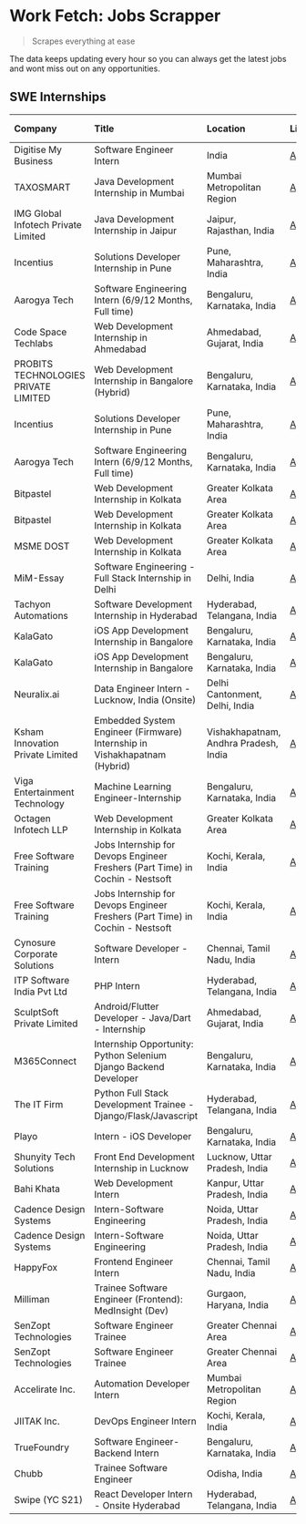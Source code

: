 # Work Fetch: Jobs Scrapper
> Scrapes everything at ease

The data keeps updating every hour so you can always get the latest jobs and wont miss out on any opportunities.

## SWE Internships
<!--START_SECTION:workfetch-->
| Company                              | Title                                                                         | Location                              | Link                                                                                                                                                                                                                                                                                                      | Date Posted   |
|:-------------------------------------|:------------------------------------------------------------------------------|:--------------------------------------|:----------------------------------------------------------------------------------------------------------------------------------------------------------------------------------------------------------------------------------------------------------------------------------------------------------|:--------------|
| Digitise My Business                 | Software Engineer Intern                                                      | India                                 | [Apply](https://in.linkedin.com/jobs/view/software-engineer-intern-at-digitise-my-business-3902899132?position=41&pageNum=0&refId=Jomzg7P4TM945XbrKKOkSQ%3D%3D&trackingId=OYiF5Y5giR9l%2FFPyqwnO0g%3D%3D&trk=public_jobs_jserp-result_search-card)                                                        | 2024-04-20    |
| TAXOSMART                            | Java Development Internship in Mumbai                                         | Mumbai Metropolitan Region            | [Apply](https://in.linkedin.com/jobs/view/java-development-internship-in-mumbai-at-taxosmart-3905270410?position=57&pageNum=0&refId=Jomzg7P4TM945XbrKKOkSQ%3D%3D&trackingId=GKIisxt5HbC0S6z7wORfYA%3D%3D&trk=public_jobs_jserp-result_search-card)                                                        | 2024-04-18    |
| IMG Global Infotech Private Limited  | Java Development Internship in Jaipur                                         | Jaipur, Rajasthan, India              | [Apply](https://in.linkedin.com/jobs/view/java-development-internship-in-jaipur-at-img-global-infotech-private-limited-3904333041?position=24&pageNum=0&refId=Jomzg7P4TM945XbrKKOkSQ%3D%3D&trackingId=36e%2B8L9kN9UWSs8dczK3qA%3D%3D&trk=public_jobs_jserp-result_search-card)                            | 2024-04-17    |
| Incentius                            | Solutions Developer Internship in Pune                                        | Pune, Maharashtra, India              | [Apply](https://in.linkedin.com/jobs/view/solutions-developer-internship-in-pune-at-incentius-3904329499?position=28&pageNum=0&refId=Jomzg7P4TM945XbrKKOkSQ%3D%3D&trackingId=DlJPJ1A%2FS01ZkFCTGDbLzw%3D%3D&trk=public_jobs_jserp-result_search-card)                                                     | 2024-04-17    |
| Aarogya Tech                         | Software Engineering Intern (6/9/12 Months, Full time)                        | Bengaluru, Karnataka, India           | [Apply](https://in.linkedin.com/jobs/view/software-engineering-intern-6-9-12-months-full-time-at-aarogya-tech-3900547319?position=32&pageNum=0&refId=Jomzg7P4TM945XbrKKOkSQ%3D%3D&trackingId=FEV7MEW4LQ%2B1hr%2BN609SKw%3D%3D&trk=public_jobs_jserp-result_search-card)                                   | 2024-04-17    |
| Code Space Techlabs                  | Web Development Internship in Ahmedabad                                       | Ahmedabad, Gujarat, India             | [Apply](https://in.linkedin.com/jobs/view/web-development-internship-in-ahmedabad-at-code-space-techlabs-3904326925?position=42&pageNum=0&refId=Jomzg7P4TM945XbrKKOkSQ%3D%3D&trackingId=7lP7MStRIO7B%2BDIeF6lsdg%3D%3D&trk=public_jobs_jserp-result_search-card)                                          | 2024-04-17    |
| PROBITS TECHNOLOGIES PRIVATE LIMITED | Web Development Internship in Bangalore (Hybrid)                              | Bengaluru, Karnataka, India           | [Apply](https://in.linkedin.com/jobs/view/web-development-internship-in-bangalore-hybrid-at-probits-technologies-private-limited-3904331406?position=58&pageNum=0&refId=Jomzg7P4TM945XbrKKOkSQ%3D%3D&trackingId=Qsm%2FvRlE0fMYDZCzrQqzEQ%3D%3D&trk=public_jobs_jserp-result_search-card)                  | 2024-04-17    |
| Incentius                            | Solutions Developer Internship in Pune                                        | Pune, Maharashtra, India              | [Apply](https://in.linkedin.com/jobs/view/solutions-developer-internship-in-pune-at-incentius-3904329499?position=3&pageNum=2&refId=ZsDqFHdc0xFOvzPodqRt2A%3D%3D&trackingId=%2Bw46BoOlfdF6Z3LgZPZfgQ%3D%3D&trk=public_jobs_jserp-result_search-card)                                                      | 2024-04-17    |
| Aarogya Tech                         | Software Engineering Intern (6/9/12 Months, Full time)                        | Bengaluru, Karnataka, India           | [Apply](https://in.linkedin.com/jobs/view/software-engineering-intern-6-9-12-months-full-time-at-aarogya-tech-3900547319?position=7&pageNum=2&refId=ZsDqFHdc0xFOvzPodqRt2A%3D%3D&trackingId=b82R8VrA3aJtCNU4O6FRvQ%3D%3D&trk=public_jobs_jserp-result_search-card)                                        | 2024-04-17    |
| Bitpastel                            | Web Development Internship in Kolkata                                         | Greater Kolkata Area                  | [Apply](https://in.linkedin.com/jobs/view/web-development-internship-in-kolkata-at-bitpastel-3903194722?position=31&pageNum=0&refId=Jomzg7P4TM945XbrKKOkSQ%3D%3D&trackingId=Yr6NY1IUNuxnTpN7mYZqNg%3D%3D&trk=public_jobs_jserp-result_search-card)                                                        | 2024-04-16    |
| Bitpastel                            | Web Development Internship in Kolkata                                         | Greater Kolkata Area                  | [Apply](https://in.linkedin.com/jobs/view/web-development-internship-in-kolkata-at-bitpastel-3903194722?position=6&pageNum=2&refId=ZsDqFHdc0xFOvzPodqRt2A%3D%3D&trackingId=KtjBCEPq2u0010d6%2B6YtSA%3D%3D&trk=public_jobs_jserp-result_search-card)                                                       | 2024-04-16    |
| MSME DOST                            | Web Development Internship in Kolkata                                         | Greater Kolkata Area                  | [Apply](https://in.linkedin.com/jobs/view/web-development-internship-in-kolkata-at-msme-dost-3901647230?position=20&pageNum=0&refId=Jomzg7P4TM945XbrKKOkSQ%3D%3D&trackingId=BS6Iw2LZrWHAxKswel0TfA%3D%3D&trk=public_jobs_jserp-result_search-card)                                                        | 2024-04-15    |
| MiM-Essay                            | Software Engineering - Full Stack Internship in Delhi                         | Delhi, India                          | [Apply](https://in.linkedin.com/jobs/view/software-engineering-full-stack-internship-in-delhi-at-mim-essay-3901647332?position=55&pageNum=0&refId=Jomzg7P4TM945XbrKKOkSQ%3D%3D&trackingId=3biY222yCHARAHHH1fLfnw%3D%3D&trk=public_jobs_jserp-result_search-card)                                          | 2024-04-15    |
| Tachyon Automations                  | Software Development Internship in Hyderabad                                  | Hyderabad, Telangana, India           | [Apply](https://in.linkedin.com/jobs/view/software-development-internship-in-hyderabad-at-tachyon-automations-3896969464?position=36&pageNum=0&refId=Jomzg7P4TM945XbrKKOkSQ%3D%3D&trackingId=vbarX%2FgNTEVVgQYsKt5FLw%3D%3D&trk=public_jobs_jserp-result_search-card)                                     | 2024-04-12    |
| KalaGato                             | iOS App Development Internship in Bangalore                                   | Bengaluru, Karnataka, India           | [Apply](https://in.linkedin.com/jobs/view/ios-app-development-internship-in-bangalore-at-kalagato-3893192988?position=35&pageNum=0&refId=Jomzg7P4TM945XbrKKOkSQ%3D%3D&trackingId=NgCsS4cdYQUfgkk3mFaaHA%3D%3D&trk=public_jobs_jserp-result_search-card)                                                   | 2024-04-10    |
| KalaGato                             | iOS App Development Internship in Bangalore                                   | Bengaluru, Karnataka, India           | [Apply](https://in.linkedin.com/jobs/view/ios-app-development-internship-in-bangalore-at-kalagato-3893192988?position=10&pageNum=2&refId=ZsDqFHdc0xFOvzPodqRt2A%3D%3D&trackingId=jqqdguPsBq0lvNVSYWP1IQ%3D%3D&trk=public_jobs_jserp-result_search-card)                                                   | 2024-04-10    |
| Neuralix.ai                          | Data Engineer Intern - Lucknow, India (Onsite)                                | Delhi Cantonment, Delhi, India        | [Apply](https://in.linkedin.com/jobs/view/data-engineer-intern-lucknow-india-onsite-at-neuralix-ai-3890174001?position=12&pageNum=0&refId=Jomzg7P4TM945XbrKKOkSQ%3D%3D&trackingId=JLx6GWtJS1%2BNjoQejo6hzg%3D%3D&trk=public_jobs_jserp-result_search-card)                                                | 2024-04-09    |
| Ksham Innovation Private Limited     | Embedded System Engineer (Firmware) Internship in Vishakhapatnam (Hybrid)     | Vishakhapatnam, Andhra Pradesh, India | [Apply](https://in.linkedin.com/jobs/view/embedded-system-engineer-firmware-internship-in-vishakhapatnam-hybrid-at-ksham-innovation-private-limited-3891399334?position=59&pageNum=0&refId=Jomzg7P4TM945XbrKKOkSQ%3D%3D&trackingId=yd5V3bdENdtXnPDsKnEa7g%3D%3D&trk=public_jobs_jserp-result_search-card) | 2024-04-09    |
| Viga Entertainment Technology        | Machine Learning Engineer-Internship                                          | Bengaluru, Karnataka, India           | [Apply](https://in.linkedin.com/jobs/view/machine-learning-engineer-internship-at-viga-entertainment-technology-3888089837?position=37&pageNum=0&refId=Jomzg7P4TM945XbrKKOkSQ%3D%3D&trackingId=R7YfEszMc89L6nLPr1%2Be%2Bw%3D%3D&trk=public_jobs_jserp-result_search-card)                                 | 2024-04-08    |
| Octagen Infotech LLP                 | Web Development Internship in Kolkata                                         | Greater Kolkata Area                  | [Apply](https://in.linkedin.com/jobs/view/web-development-internship-in-kolkata-at-octagen-infotech-llp-3888219451?position=46&pageNum=0&refId=Jomzg7P4TM945XbrKKOkSQ%3D%3D&trackingId=3aL4oAIzHLVwNdGhaW4Q4w%3D%3D&trk=public_jobs_jserp-result_search-card)                                             | 2024-04-08    |
| Free Software Training               | Jobs Internship for Devops Engineer Freshers (Part Time) in Cochin - Nestsoft | Kochi, Kerala, India                  | [Apply](https://in.linkedin.com/jobs/view/jobs-internship-for-devops-engineer-freshers-part-time-in-cochin-nestsoft-at-free-software-training-3883472356?position=27&pageNum=0&refId=Jomzg7P4TM945XbrKKOkSQ%3D%3D&trackingId=XXAaQrj8BIeFShXON%2BUgEA%3D%3D&trk=public_jobs_jserp-result_search-card)     | 2024-04-05    |
| Free Software Training               | Jobs Internship for Devops Engineer Freshers (Part Time) in Cochin - Nestsoft | Kochi, Kerala, India                  | [Apply](https://in.linkedin.com/jobs/view/jobs-internship-for-devops-engineer-freshers-part-time-in-cochin-nestsoft-at-free-software-training-3883472356?position=2&pageNum=2&refId=ZsDqFHdc0xFOvzPodqRt2A%3D%3D&trackingId=hXo1aQBqfUGc6RH82QwaGA%3D%3D&trk=public_jobs_jserp-result_search-card)        | 2024-04-05    |
| Cynosure Corporate Solutions         | Software Developer -Intern                                                    | Chennai, Tamil Nadu, India            | [Apply](https://in.linkedin.com/jobs/view/software-developer-intern-at-cynosure-corporate-solutions-3884767755?position=53&pageNum=0&refId=Jomzg7P4TM945XbrKKOkSQ%3D%3D&trackingId=fdaYdhDEYHUg1rZqi6%2BMEw%3D%3D&trk=public_jobs_jserp-result_search-card)                                               | 2024-04-04    |
| ITP Software India Pvt Ltd           | PHP Intern                                                                    | Hyderabad, Telangana, India           | [Apply](https://in.linkedin.com/jobs/view/php-intern-at-itp-software-india-pvt-ltd-3907289584?position=51&pageNum=0&refId=Jomzg7P4TM945XbrKKOkSQ%3D%3D&trackingId=AIc1AbFMKslfU4DO6yaujg%3D%3D&trk=public_jobs_jserp-result_search-card)                                                                  | 2024-03-28    |
| SculptSoft Private Limited           | Android/Flutter Developer - Java/Dart - Internship                            | Ahmedabad, Gujarat, India             | [Apply](https://in.linkedin.com/jobs/view/android-flutter-developer-java-dart-internship-at-sculptsoft-private-limited-3869780690?position=4&pageNum=0&refId=Jomzg7P4TM945XbrKKOkSQ%3D%3D&trackingId=pu6EtZo%2BsZR95n5RqW3veA%3D%3D&trk=public_jobs_jserp-result_search-card)                             | 2024-03-27    |
| M365Connect                          | Internship Opportunity: Python Selenium Django Backend Developer              | Bengaluru, Karnataka, India           | [Apply](https://in.linkedin.com/jobs/view/internship-opportunity-python-selenium-django-backend-developer-at-m365connect-3868219387?position=7&pageNum=0&refId=Jomzg7P4TM945XbrKKOkSQ%3D%3D&trackingId=Z5gGckb22trCAydtntcpOw%3D%3D&trk=public_jobs_jserp-result_search-card)                             | 2024-03-24    |
| The IT Firm                          | Python Full Stack Development Trainee - Django/Flask/Javascript               | Hyderabad, Telangana, India           | [Apply](https://in.linkedin.com/jobs/view/python-full-stack-development-trainee-django-flask-javascript-at-the-it-firm-3864185812?position=5&pageNum=0&refId=Jomzg7P4TM945XbrKKOkSQ%3D%3D&trackingId=R2NfwltBcANPdlzoTwlfIg%3D%3D&trk=public_jobs_jserp-result_search-card)                               | 2024-03-22    |
| Playo                                | Intern - iOS Developer                                                        | Bengaluru, Karnataka, India           | [Apply](https://in.linkedin.com/jobs/view/intern-ios-developer-at-playo-3864127354?position=38&pageNum=0&refId=Jomzg7P4TM945XbrKKOkSQ%3D%3D&trackingId=P3UweKtxtTQkKnjQyw3kfw%3D%3D&trk=public_jobs_jserp-result_search-card)                                                                             | 2024-03-22    |
| Shunyity Tech Solutions              | Front End Development Internship in Lucknow                                   | Lucknow, Uttar Pradesh, India         | [Apply](https://in.linkedin.com/jobs/view/front-end-development-internship-in-lucknow-at-shunyity-tech-solutions-3867082792?position=3&pageNum=0&refId=Jomzg7P4TM945XbrKKOkSQ%3D%3D&trackingId=7sPuuf6xhjpfE6ogaUUTig%3D%3D&trk=public_jobs_jserp-result_search-card)                                     | 2024-03-21    |
| Bahi Khata                           | Web Development Intern                                                        | Kanpur, Uttar Pradesh, India          | [Apply](https://in.linkedin.com/jobs/view/web-development-intern-at-bahi-khata-3859034962?position=13&pageNum=0&refId=Jomzg7P4TM945XbrKKOkSQ%3D%3D&trackingId=jVEOHVT9nDdNs4hKKQNWRg%3D%3D&trk=public_jobs_jserp-result_search-card)                                                                      | 2024-03-19    |
| Cadence Design Systems               | Intern-Software Engineering                                                   | Noida, Uttar Pradesh, India           | [Apply](https://in.linkedin.com/jobs/view/intern-software-engineering-at-cadence-design-systems-3794689056?position=30&pageNum=0&refId=Jomzg7P4TM945XbrKKOkSQ%3D%3D&trackingId=ENc0FrnIqBbq6%2FygLWFmrQ%3D%3D&trk=public_jobs_jserp-result_search-card)                                                   | 2024-03-09    |
| Cadence Design Systems               | Intern-Software Engineering                                                   | Noida, Uttar Pradesh, India           | [Apply](https://in.linkedin.com/jobs/view/intern-software-engineering-at-cadence-design-systems-3794689056?position=5&pageNum=2&refId=ZsDqFHdc0xFOvzPodqRt2A%3D%3D&trackingId=yo0taH%2BPCuOrPub9A6eSoQ%3D%3D&trk=public_jobs_jserp-result_search-card)                                                    | 2024-03-09    |
| HappyFox                             | Frontend Engineer Intern                                                      | Chennai, Tamil Nadu, India            | [Apply](https://in.linkedin.com/jobs/view/frontend-engineer-intern-at-happyfox-3848357951?position=52&pageNum=0&refId=Jomzg7P4TM945XbrKKOkSQ%3D%3D&trackingId=FyBLCtvXTRQKwbkQH0r4jw%3D%3D&trk=public_jobs_jserp-result_search-card)                                                                      | 2024-03-07    |
| Milliman                             | Trainee Software Engineer (Frontend): MedInsight (Dev)                        | Gurgaon, Haryana, India               | [Apply](https://in.linkedin.com/jobs/view/trainee-software-engineer-frontend-medinsight-dev-at-milliman-3792874280?position=2&pageNum=0&refId=Jomzg7P4TM945XbrKKOkSQ%3D%3D&trackingId=6BsjGNuUdtV0ZSm3z7H%2FmQ%3D%3D&trk=public_jobs_jserp-result_search-card)                                            | 2024-03-01    |
| SenZopt Technologies                 | Software Engineer Trainee                                                     | Greater Chennai Area                  | [Apply](https://in.linkedin.com/jobs/view/software-engineer-trainee-at-senzopt-technologies-3827688781?position=33&pageNum=0&refId=Jomzg7P4TM945XbrKKOkSQ%3D%3D&trackingId=c3YSvVtwNJFhBR2RfhjhvQ%3D%3D&trk=public_jobs_jserp-result_search-card)                                                         | 2024-02-12    |
| SenZopt Technologies                 | Software Engineer Trainee                                                     | Greater Chennai Area                  | [Apply](https://in.linkedin.com/jobs/view/software-engineer-trainee-at-senzopt-technologies-3827688781?position=8&pageNum=2&refId=ZsDqFHdc0xFOvzPodqRt2A%3D%3D&trackingId=dUsvTmaypQNv2dP5CZtPgQ%3D%3D&trk=public_jobs_jserp-result_search-card)                                                          | 2024-02-12    |
| Accelirate Inc.                      | Automation Developer Intern                                                   | Mumbai Metropolitan Region            | [Apply](https://in.linkedin.com/jobs/view/automation-developer-intern-at-accelirate-inc-3814704405?position=6&pageNum=0&refId=Jomzg7P4TM945XbrKKOkSQ%3D%3D&trackingId=agLtBdJeuS%2FgyBNUCgKtbQ%3D%3D&trk=public_jobs_jserp-result_search-card)                                                            | 2024-01-31    |
| JIITAK Inc.                          | DevOps Engineer Intern                                                        | Kochi, Kerala, India                  | [Apply](https://in.linkedin.com/jobs/view/devops-engineer-intern-at-jiitak-inc-3766498801?position=54&pageNum=0&refId=Jomzg7P4TM945XbrKKOkSQ%3D%3D&trackingId=pQwUUs0iVOfuOWV8Do2lbQ%3D%3D&trk=public_jobs_jserp-result_search-card)                                                                      | 2023-11-16    |
| TrueFoundry                          | Software Engineer-Backend Intern                                              | Bengaluru, Karnataka, India           | [Apply](https://in.linkedin.com/jobs/view/software-engineer-backend-intern-at-truefoundry-3779508170?position=19&pageNum=0&refId=Jomzg7P4TM945XbrKKOkSQ%3D%3D&trackingId=Z2wN8GdYnYq92miMMR8d4g%3D%3D&trk=public_jobs_jserp-result_search-card)                                                           | 2023-11-10    |
| Chubb                                | Trainee Software Engineer                                                     | Odisha, India                         | [Apply](https://in.linkedin.com/jobs/view/trainee-software-engineer-at-chubb-3756335100?position=15&pageNum=0&refId=Jomzg7P4TM945XbrKKOkSQ%3D%3D&trackingId=wnmMPRxhpF5%2F9HeivFTWzg%3D%3D&trk=public_jobs_jserp-result_search-card)                                                                      | 2023-11-02    |
| Swipe (YC S21)                       | React Developer Intern - Onsite Hyderabad                                     | Hyderabad, Telangana, India           | [Apply](https://in.linkedin.com/jobs/view/react-developer-intern-onsite-hyderabad-at-swipe-yc-s21-3737600089?position=44&pageNum=0&refId=Jomzg7P4TM945XbrKKOkSQ%3D%3D&trackingId=OXWgIriyO6r8fxd50r946w%3D%3D&trk=public_jobs_jserp-result_search-card)                                                   | 2023-10-13    |
<!--END_SECTION:workfetch-->
